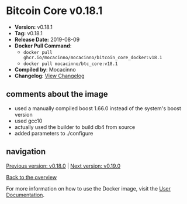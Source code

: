 # Bitcoin Core v0.18.1

- **Version:** v0.18.1
- **Tag:** v0.18.1
- **Release Date:** 2019-08-09
- **Docker Pull Command**:
  - `docker pull ghcr.io/mocacinno/mocacinno/bitcoin_core_docker:v18.1`
  - `docker pull mocacinno/btc_core:v18.1`
- **Compiled by**: Mocacinno
- **Changelog**: [View Changelog](https://github.com/bitcoin/bitcoin/blob/v0.18.1/doc/release-notes.md)

## comments about the image

- used a manually compiled boost 1.66.0 instead of the system's boost version
- used gcc10
- actually used the builder to build db4 from source
- added parameters to ./configure

## navigation

[Previous version: v0.18.0](./v18.0.md) | [Next version: v0.19.0](./v19.0.md)

[Back to the overview](./Readme.md)

For more information on how to use the Docker image, visit the [User Documentation](../userdocs/README.md).
